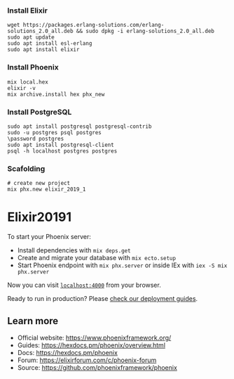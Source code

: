 ### Install Elixir
```shell 
wget https://packages.erlang-solutions.com/erlang-solutions_2.0_all.deb && sudo dpkg -i erlang-solutions_2.0_all.deb
sudo apt update
sudo apt install esl-erlang
sudo apt install elixir
```

### Install Phoenix
```shell
mix local.hex
elixir -v
mix archive.install hex phx_new
```

### Install PostgreSQL
```shell
sudo apt install postgresql postgresql-contrib
sudo -u postgres psql postgres
\password postgres
sudo apt install postgresql-client
psql -h localhost postgres postgres
```

### Scafolding
```shell
# create new project
mix phx.new elixir_2019_1
```






# Elixir20191

To start your Phoenix server:

  * Install dependencies with `mix deps.get`
  * Create and migrate your database with `mix ecto.setup`
  * Start Phoenix endpoint with `mix phx.server` or inside IEx with `iex -S mix phx.server`

Now you can visit [`localhost:4000`](http://localhost:4000) from your browser.

Ready to run in production? Please [check our deployment guides](https://hexdocs.pm/phoenix/deployment.html).

## Learn more

  * Official website: https://www.phoenixframework.org/
  * Guides: https://hexdocs.pm/phoenix/overview.html
  * Docs: https://hexdocs.pm/phoenix
  * Forum: https://elixirforum.com/c/phoenix-forum
  * Source: https://github.com/phoenixframework/phoenix
